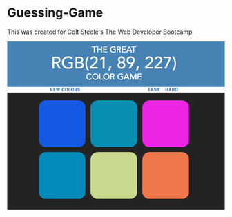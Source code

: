 # Guessing-Game

This was created for Colt Steele's The Web Developer Bootcamp. 

![Guessing game screenshot](/colorPicker.png)
